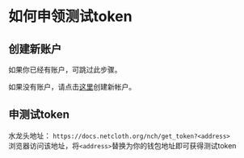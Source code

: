 # 如何申领测试token

## 创建新账户

如果你已经有账户，可跳过此步骤。

如果没有账户，请点击[这里]()创建新帐户。

## 申测试token

水龙头地址： ```https://docs.netcloth.org/nch/get_token?<address>```  
浏览器访问该地址，将```<address>```替换为你的钱包地址即可获得测试token
